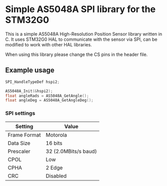 # Simple AS5048A SPI library for the STM32G0
This is a simple AS5048A High-Resolution Position Sensor library written in C.
It uses STM32G0 HAL to communicate with the sensor via SPI, can be modified to work with other HAL libraries.

When using this library please change the CS pins in the header file.


## Example usage
```C
SPI_HandleTypeDef hspi2;

AS5048A_Init(&hspi2);
float angleRads = AS5048A_GetAngle();
float angleDeg = AS5048A_GetAngleDeg();
```

### SPI settings

| Setting | Value |
| ------------- | ------------------- |
| Frame Format  | Motorola            |
| Data Size     | 16 bits             |
| Prescaler     | 32 (2.0MBits/s baud)|
| CPOL          | Low                 |
| CPHA          | 2 Edge              |
| CRC           | Disabled            |
